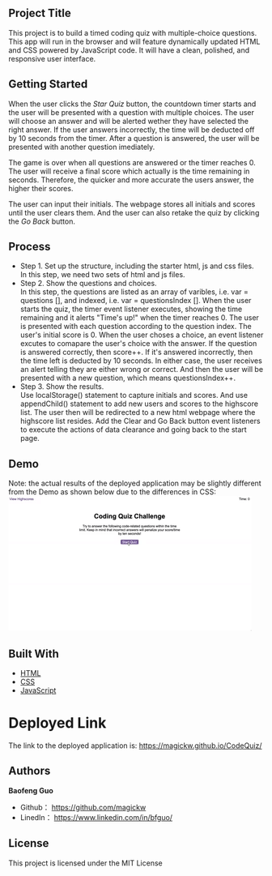 ## Project Title
This project is to build a timed coding quiz with multiple-choice questions. This app will run in the browser and will feature dynamically updated HTML and CSS powered by JavaScript code. It will have a clean, polished, and responsive user interface. 

## Getting Started
When the user clicks the *Star Quiz* button, the countdown timer starts and the user will be presented with a question with multiple choices. The user will choose an answer and will be alerted wether they have selected the right answer. If the user answers incorrectly, the time will be deducted off by 10 seconds from the timer. After a question is answered, the user will be presented with another question imediately. 

The game is over when all questions are answered or the timer reaches 0. The user will receive a final score which actually is the time remaining in seconds. Therefore, the quicker and more accurate the users answer, the higher their scores.

The user can input their initials. The webpage stores all initials and scores until the user clears them. And the user can also retake the quiz by clicking the *Go Back* button.

## Process
* Step 1. Set up the structure, including the starter html, js and css files.<br>
In this step, we need two sets of html and js files.<br>
* Step 2. Show the questions and choices. <br>
In this step, the questions are listed as an array of varibles, i.e. var = questions [], and indexed, i.e. var = questionsIndex []. When the user starts the quiz, the timer event listener executes, showing the time remaining and it alerts "Time's up!" when the timer reaches 0. The user is presented with each question according to the question index. The user's initial score is 0. When the user choses a choice, an event listener excutes to comapare the user's choice with the answer. If the question is answered correctly, then score++. If it's answered incorrectly, then the time left is deducted by 10 seconds. In either case, the user receives an alert telling they are either wrong or correct. And then the user will be presented with a new question, which means questionsIndex++. <br>
* Step 3. Show the results.<br>
Use localStorage() statement to capture initials and scores. And use appendChild() statement to add new users and scores to the highscore list. The user then will be redirected to a new html webpage where the highscore list resides. Add the Clear and Go Back button event listeners to execute the actions of data clearance and going back to the start page.

## Demo
Note: the actual results of the deployed application may be slightly different from the Demo as shown below due to the differences in CSS: <br>
<img src="assets\demo.gif" alt="screenshot" />


## Built With

* [HTML](https://developer.mozilla.org/en-US/docs/Web/HTML)
* [CSS](https://developer.mozilla.org/en-US/docs/Web/CSS)
* [JavaScript](https://developer.mozilla.org/en-US/docs/Web/javascript)


# Deployed Link

The link to the deployed application is: https://magickw.github.io/CodeQuiz/


## Authors

**Baofeng Guo**

- Github： https://github.com/magickw
- LinedIn： https://www.linkedin.com/in/bfguo/


## License
This project is licensed under the MIT License


